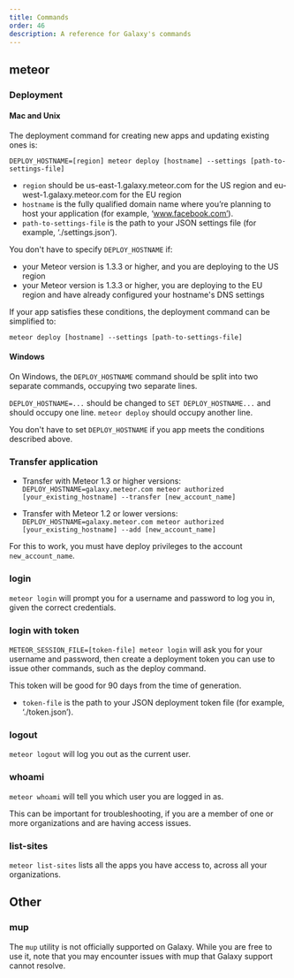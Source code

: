 ```yaml
---
title: Commands
order: 46
description: A reference for Galaxy's commands
---
```


<h2>meteor</h2>

<h3 id="deployment">Deployment</h3>

<h4>Mac and Unix</h4>

The deployment command for creating new apps and updating existing ones is:

`DEPLOY_HOSTNAME=[region] meteor deploy [hostname] --settings [path-to-settings-file]`

- `region` should be us-east-1.galaxy.meteor.com for the US region and eu-west-1.galaxy.meteor.com for the EU region
- `hostname` is the fully qualified domain name where you’re planning to host your application (for example, ‘www.facebook.com’).
- `path-to-settings-file` is the path to your JSON settings file (for example, ‘./settings.json’).

You don't have to specify `DEPLOY_HOSTNAME` if:

- your Meteor version is 1.3.3 or higher, and you are deploying to the US region
- your Meteor version is 1.3.3 or higher, you are deploying to the EU region and have already configured your hostname's DNS settings

If your app satisfies these conditions, the deployment command can be simplified to:

`meteor deploy [hostname] --settings [path-to-settings-file]`

<h4>Windows</h4>

On Windows, the `DEPLOY_HOSTNAME` command should be split into two separate commands, occupying two separate lines.

`DEPLOY_HOSTNAME=...` should be changed to `SET DEPLOY_HOSTNAME...` and should occupy one line.
`meteor deploy` should occupy another line.

You don't have to set `DEPLOY_HOSTNAME` if you app meets the conditions described above.

<h3 id="transfer-app">Transfer application</h3>

- Transfer with Meteor 1.3 or higher versions: `DEPLOY_HOSTNAME=galaxy.meteor.com meteor authorized [your_existing_hostname] --transfer [new_account_name]`

- Transfer with Meteor 1.2 or lower versions: `DEPLOY_HOSTNAME=galaxy.meteor.com meteor authorized [your_existing_hostname] --add [new_account_name]`

For this to work, you must have deploy privileges to the account `new_account_name`.

<h3 id="login">login</h3>

`meteor login` will prompt you for a username and password to log you in, given the correct credentials.

<h3 id="login-token">login with token</h3>

`METEOR_SESSION_FILE=[token-file] meteor login` will ask you for your username and password, then create a deployment token you can use to issue other commands, such as the deploy command.

This token will be good for 90 days from the time of generation.

- `token-file` is the path to your JSON deployment token file (for example, ‘./token.json’).

<h3 id="logout">logout</h3>

`meteor logout` will log you out as the current user.

<h3 id="whoami">whoami</h3>

`meteor whoami` will tell you which user you are logged in as.

This can be important for troubleshooting, if you are a member of one or more organizations and are having access issues.

<h3 id="list-sites">list-sites</h3>

`meteor list-sites` lists all the apps you have access to, across all your organizations.

<h2>Other</h2>

<h3 id="mup">mup</h3>

The `mup` utility is not officially supported on Galaxy. While you are free to use it, note that you may encounter issues with mup that Galaxy support cannot resolve.

